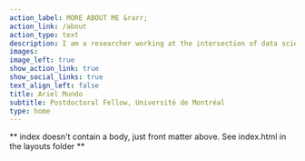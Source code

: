 ```yaml
---
action_label: MORE ABOUT ME &rarr;
action_link: /about
action_type: text
description: I am a researcher working at the intersection of data science, biomedical research, and statistics to better understand how biological processes change over time. Open science and research reproducibility are core principles of my work, and to this end I am an avid R user and advocate. I can also spend too much time trying to choose a color palette for a {ggplot2} plot.
images:
image_left: true
show_action_link: true
show_social_links: true
text_align_left: false
title: Ariel Mundo
subtitle: Postdoctoral Fellow, Université de Montréal
type: home
---
```


** index doesn't contain a body, just front matter above.
See index.html in the layouts folder **


